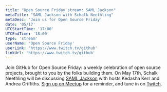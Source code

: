 ```yaml
---
title: "Open Source Friday stream: SAML Jackson"
metaTitle: "SAML Jackson with Schalk Neethling"
metaDesc: 'Join us for Open Source Friday'
date: '05/17'
UTCStartTime: '17:00'
UTCEndTime: '18:00'
type: 'stream'
userName: 'Open Source Friday'
userLink: 'https://www.twitch.tv/github'
linkUrl: 'https://www.twitch.tv/github'
---
```


Join GitHub for Open Source Friday: a weekly celebration of open source projects, brought to you by the folks building them. 
On May 17th, Schalk Neethling will be discussing [SAML Jackson](https://github.com/boxyhq/jackson) with hosts Kedasha Kerr and Andrea Griffiths. [Sign up on Meetup](https://www.meetup.com/github/) for a reminder, and tune in on [Twitch](https://www.twitch.tv/github).

